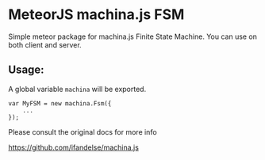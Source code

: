 # MeteorJS machina.js FSM

Simple meteor package for machina.js Finite State Machine. You can use on both client and server.

## Usage:

A global variable `machina` will be exported.

    var MyFSM = new machina.Fsm({
        ...
    });


Please consult the original docs for more info

https://github.com/ifandelse/machina.js
